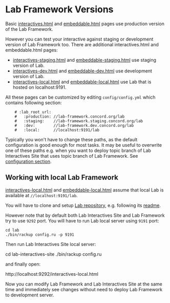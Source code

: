 # Lab Framework Versions

Basic [interactives.html](/interactives.html) and [embeddable.html](/embeddable.html) pages use
production version of the Lab Framework.

However you can test your interactive against staging or development version of Lab Framework too.
There are additional interactives.html and embeddable.html pages:

- [interactives-staging.html](/interactives-staging.html) and [embeddable-staging.html](/embeddable-staging.html) use staging version of Lab.
- [interactives-dev.html](/interactives-dev.html) and [embeddable-dev.html](/embeddable-dev.html) use development version of Lab.
- [interactives-local.html](/interactives-local.html) and [embeddable-local.html](/embeddable-local.html) use Lab that is hosted on localhost:9191.

All these pages can be customized by editing `config/config.yml` which contains following section:

        # :lab_root_url:
        #   :production: //lab-framework.concord.org/lab
        #   :staging:    //lab-framework.staging.concord.org/lab
        #   :dev:        //lab-framework.dev.concord.org/lab
        #   :local:      //localhost:9191/lab

Typically you won't have to change these paths, as the default configuration is good enough for
most tasks. It may be useful to overwrite one of these paths e.g. when you want to deploy topic
branch of Lab Interactives Site that uses topic branch of Lab Framework.
See [configuration section](developer-doc/configuration.md).

## Working with local Lab Framework

[interactives-local.html](/interactives-local.html) and [embeddable-local.html](/embeddable-local.html) assume that local Lab is available at `//localhost:9191/lab`.

You will have to clone and setup [Lab repository](https://github.com/concord-consortium/lab), e.g.
following its [readme](http://lab-framework.concord.org/readme.html).

However note that by default both Lab Interactives Site and Lab Framework try to use `9292` port.
You will have to run Lab local server using `9191` port:

    cd lab
    ./bin/rackup config.ru -p 9191


Then run Lab Interactives Site local server:

  cd lab-interactives-site
  ./bin/rackup config.ru


and finally open:

  http://localhost:9292/interactives-local.html

Now you can modify Lab Framework and Lab Interactives Site at the same time and immediately
see changes without need to deploy Lab Framework to development server.